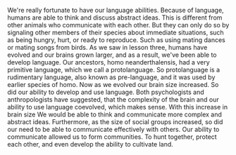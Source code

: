 We're really fortunate to have our language abilities. Because of language,
humans are able to think and discuss abstract ideas. This is different from
other animals who communicate with each other. But they can only do so by
signaling other members of their species about immediate situations, such as
being hungry, hurt, or ready to reproduce. Such as using mating dances or
mating songs from birds. As we saw in lesson three, humans have evolved and our
brains grown larger, and as a result, we've been able to develop language. Our
ancestors, homo neanderthalensis, had a very primitive language, which we call
a protolanguage. So protolanguage is a rudimentary language, also known as
pre-language, and it was used by earlier species of homo. Now as we evolved our
brain size increased. So did our ability to develop and use language. Both
psychologists and anthropologists have suggested, that the complexity of the
brain and our ability to use language coevolved, which makes sense. With this
increase in brain size We would be able to think and communicate more complex
and abstract ideas. Furthermore, as the size of social groups increased, so did
our need to be able to communicate effectively with others. Our ability to
communicate allowed us to form communities. To hunt together, protect each
other, and even develop the ability to cultivate land.
